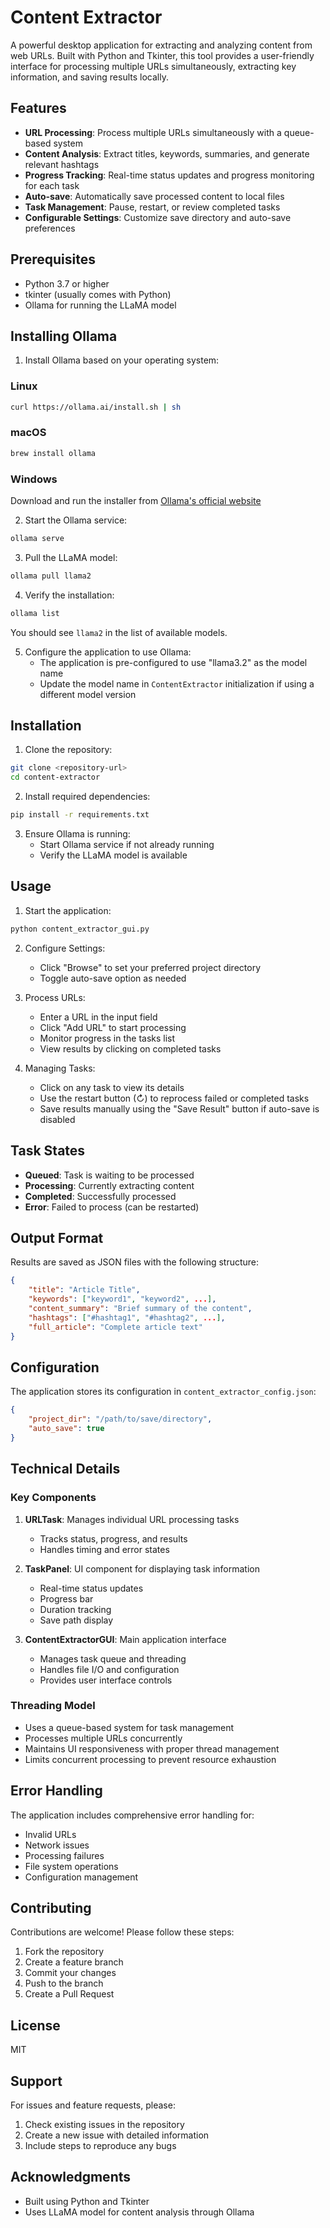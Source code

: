 # Content Extractor

A powerful desktop application for extracting and analyzing content from web URLs. Built with Python and Tkinter, this tool provides a user-friendly interface for processing multiple URLs simultaneously, extracting key information, and saving results locally.

## Features

- **URL Processing**: Process multiple URLs simultaneously with a queue-based system
- **Content Analysis**: Extract titles, keywords, summaries, and generate relevant hashtags
- **Progress Tracking**: Real-time status updates and progress monitoring for each task
- **Auto-save**: Automatically save processed content to local files
- **Task Management**: Pause, restart, or review completed tasks
- **Configurable Settings**: Customize save directory and auto-save preferences

## Prerequisites

- Python 3.7 or higher
- tkinter (usually comes with Python)
- Ollama for running the LLaMA model

## Installing Ollama

1. Install Ollama based on your operating system:

### Linux
```bash
curl https://ollama.ai/install.sh | sh
```

### macOS
```bash
brew install ollama
```

### Windows
Download and run the installer from [Ollama's official website](https://ollama.ai/download)

2. Start the Ollama service:
```bash
ollama serve
```

3. Pull the LLaMA model:
```bash
ollama pull llama2
```

4. Verify the installation:
```bash
ollama list
```

You should see `llama2` in the list of available models.

5. Configure the application to use Ollama:
   - The application is pre-configured to use "llama3.2" as the model name
   - Update the model name in `ContentExtractor` initialization if using a different model version

## Installation

1. Clone the repository:
```bash
git clone <repository-url>
cd content-extractor
```

2. Install required dependencies:
```bash
pip install -r requirements.txt
```

3. Ensure Ollama is running:
   - Start Ollama service if not already running
   - Verify the LLaMA model is available

## Usage

1. Start the application:
```bash
python content_extractor_gui.py
```

2. Configure Settings:
   - Click "Browse" to set your preferred project directory
   - Toggle auto-save option as needed

3. Process URLs:
   - Enter a URL in the input field
   - Click "Add URL" to start processing
   - Monitor progress in the tasks list
   - View results by clicking on completed tasks

4. Managing Tasks:
   - Click on any task to view its details
   - Use the restart button (↻) to reprocess failed or completed tasks
   - Save results manually using the "Save Result" button if auto-save is disabled

## Task States

- **Queued**: Task is waiting to be processed
- **Processing**: Currently extracting content
- **Completed**: Successfully processed
- **Error**: Failed to process (can be restarted)

## Output Format

Results are saved as JSON files with the following structure:
```json
{
    "title": "Article Title",
    "keywords": ["keyword1", "keyword2", ...],
    "content_summary": "Brief summary of the content",
    "hashtags": ["#hashtag1", "#hashtag2", ...],
    "full_article": "Complete article text"
}
```

## Configuration

The application stores its configuration in `content_extractor_config.json`:
```json
{
    "project_dir": "/path/to/save/directory",
    "auto_save": true
}
```

## Technical Details

### Key Components

1. **URLTask**: Manages individual URL processing tasks
   - Tracks status, progress, and results
   - Handles timing and error states

2. **TaskPanel**: UI component for displaying task information
   - Real-time status updates
   - Progress bar
   - Duration tracking
   - Save path display

3. **ContentExtractorGUI**: Main application interface
   - Manages task queue and threading
   - Handles file I/O and configuration
   - Provides user interface controls

### Threading Model

- Uses a queue-based system for task management
- Processes multiple URLs concurrently
- Maintains UI responsiveness with proper thread management
- Limits concurrent processing to prevent resource exhaustion

## Error Handling

The application includes comprehensive error handling for:
- Invalid URLs
- Network issues
- Processing failures
- File system operations
- Configuration management

## Contributing

Contributions are welcome! Please follow these steps:
1. Fork the repository
2. Create a feature branch
3. Commit your changes
4. Push to the branch
5. Create a Pull Request

## License

MIT

## Support

For issues and feature requests, please:
1. Check existing issues in the repository
2. Create a new issue with detailed information
3. Include steps to reproduce any bugs

## Acknowledgments

- Built using Python and Tkinter
- Uses LLaMA model for content analysis through Ollama